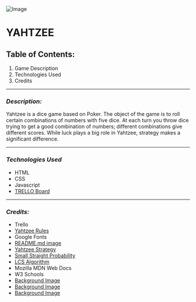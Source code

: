 
![Image](https://play-lh.googleusercontent.com/kLiKCprLfkZnaJ4fh3jevhE9TZJ8Nogngl1BgF8aBnxSnsp1sBvTKP6jfd8CykjMUVA)
# **YAHTZEE**
## Table of Contents:
1) Game Description
2) Technologies Used
3) Credits
***
### ***Description:*** 
Yahtzee is a dice game based on Poker. The object of the game is to roll certain combinations of numbers with five dice. At each turn you throw dice trying to get a good combination of numbers; different combinations give different scores. While luck plays a big role in Yahtzee, strategy makes a significant difference.
***
### ***Technologies Used***
* HTML 
* CSS
* Javascript
* [TRELLO Board](https://trello.com/b/0RsgbhGu/yahtzee)
***
### ***Credits:***
* Trello
* [Yahtzee Rules](https://www.dicegamedepot.com/yahtzee-rules/)
* Google Fonts
* [README.md image](https://play-lh.googleusercontent.com/kLiKCprLfkZnaJ4fh3jevhE9TZJ8Nogngl1BgF8aBnxSnsp1sBvTKP6jfd8CykjMUVA)
* [Yahtzee Strategy](http://pi.math.cornell.edu/~mec/2006-2007/Probability/Yahtzee.htm#:~:text=Yahtzee%20is%20a%20dice%20game,strategy%20makes%20a%20significant%20difference.)
* [Small Straight Probability](https://www.thoughtco.com/single-roll-small-straight-probability-yahtzee-3126293)
* [LCS Algorithm](https://learnersbucket.com/examples/algorithms/longest-consecutive-sequence/)
* Mozilla MDN Web Docs
* W3 Schools
* [Background Image](https://trumpwallpapers.com/dice-wallpapers/)
* [Background Image](https://swall.teahub.io/photos/small/36-363044_wallpaper-71648-data-src-dice-wallpaper-for-phones.jpg)
* [Background Image](https://wallpaperset.com/dice-wallpaper)
